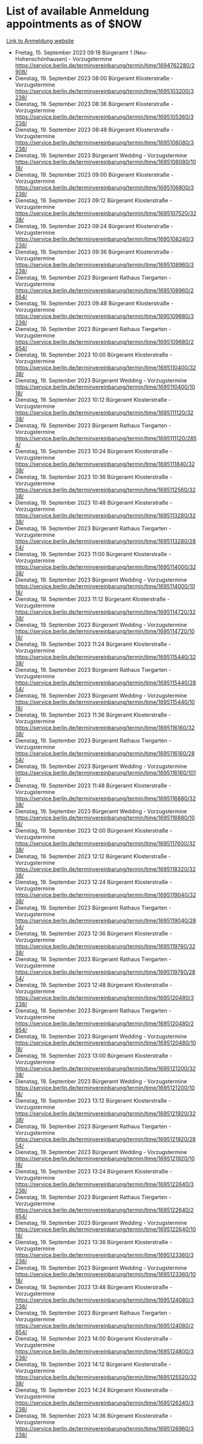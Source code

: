 # List of available Anmeldung appointments as of $NOW
[Link to Anmeldung website](https://service.berlin.de/terminvereinbarung/termin/tag.php?termin=1&anliegen[]=120686&dienstleisterlist=122210,122217,327316,122219,327312,122227,327314,122231,327346,122243,327348,122254,122252,329742,122260,329745,122262,329748,122271,327278,122273,327274,122277,327276,330436,122280,327294,122282,327290,122284,327292,122291,327270,122285,327266,122286,327264,122296,327268,150230,329760,122297,327286,122294,327284,122312,329763,122314,329775,122304,327330,122311,327334,122309,327332,317869,122281,327352,122279,329772,122283,122276,327324,122274,327326,122267,329766,122246,327318,122251,327320,122257,327322,122208,327298,122226,327300&herkunft=http%3A%2F%2Fservice.berlin.de%2Fdienstleistung%2F120686%2F)
- Freitag, 15. September 2023 09:18 Bürgeramt 1 (Neu- Hohenschönhausen) - Vorzugstermine https://service.berlin.de/terminvereinbarung/termin/time/1694762280/2908/
- Dienstag, 19. September 2023 08:00 Bürgeramt Klosterstraße - Vorzugstermine https://service.berlin.de/terminvereinbarung/termin/time/1695103200/3238/
- Dienstag, 19. September 2023 08:36 Bürgeramt Klosterstraße - Vorzugstermine https://service.berlin.de/terminvereinbarung/termin/time/1695105360/3238/
- Dienstag, 19. September 2023 08:48 Bürgeramt Klosterstraße - Vorzugstermine https://service.berlin.de/terminvereinbarung/termin/time/1695106080/3238/
- Dienstag, 19. September 2023  Bürgeramt Wedding - Vorzugstermine https://service.berlin.de/terminvereinbarung/termin/time/1695106080/1018/
- Dienstag, 19. September 2023 09:00 Bürgeramt Klosterstraße - Vorzugstermine https://service.berlin.de/terminvereinbarung/termin/time/1695106800/3238/
- Dienstag, 19. September 2023 09:12 Bürgeramt Klosterstraße - Vorzugstermine https://service.berlin.de/terminvereinbarung/termin/time/1695107520/3238/
- Dienstag, 19. September 2023 09:24 Bürgeramt Klosterstraße - Vorzugstermine https://service.berlin.de/terminvereinbarung/termin/time/1695108240/3238/
- Dienstag, 19. September 2023 09:36 Bürgeramt Klosterstraße - Vorzugstermine https://service.berlin.de/terminvereinbarung/termin/time/1695108960/3238/
- Dienstag, 19. September 2023  Bürgeramt Rathaus Tiergarten - Vorzugstermine https://service.berlin.de/terminvereinbarung/termin/time/1695108960/2854/
- Dienstag, 19. September 2023 09:48 Bürgeramt Klosterstraße - Vorzugstermine https://service.berlin.de/terminvereinbarung/termin/time/1695109680/3238/
- Dienstag, 19. September 2023  Bürgeramt Rathaus Tiergarten - Vorzugstermine https://service.berlin.de/terminvereinbarung/termin/time/1695109680/2854/
- Dienstag, 19. September 2023 10:00 Bürgeramt Klosterstraße - Vorzugstermine https://service.berlin.de/terminvereinbarung/termin/time/1695110400/3238/
- Dienstag, 19. September 2023  Bürgeramt Wedding - Vorzugstermine https://service.berlin.de/terminvereinbarung/termin/time/1695110400/1018/
- Dienstag, 19. September 2023 10:12 Bürgeramt Klosterstraße - Vorzugstermine https://service.berlin.de/terminvereinbarung/termin/time/1695111120/3238/
- Dienstag, 19. September 2023  Bürgeramt Rathaus Tiergarten - Vorzugstermine https://service.berlin.de/terminvereinbarung/termin/time/1695111120/2854/
- Dienstag, 19. September 2023 10:24 Bürgeramt Klosterstraße - Vorzugstermine https://service.berlin.de/terminvereinbarung/termin/time/1695111840/3238/
- Dienstag, 19. September 2023 10:36 Bürgeramt Klosterstraße - Vorzugstermine https://service.berlin.de/terminvereinbarung/termin/time/1695112560/3238/
- Dienstag, 19. September 2023 10:48 Bürgeramt Klosterstraße - Vorzugstermine https://service.berlin.de/terminvereinbarung/termin/time/1695113280/3238/
- Dienstag, 19. September 2023  Bürgeramt Rathaus Tiergarten - Vorzugstermine https://service.berlin.de/terminvereinbarung/termin/time/1695113280/2854/
- Dienstag, 19. September 2023 11:00 Bürgeramt Klosterstraße - Vorzugstermine https://service.berlin.de/terminvereinbarung/termin/time/1695114000/3238/
- Dienstag, 19. September 2023  Bürgeramt Wedding - Vorzugstermine https://service.berlin.de/terminvereinbarung/termin/time/1695114000/1018/
- Dienstag, 19. September 2023 11:12 Bürgeramt Klosterstraße - Vorzugstermine https://service.berlin.de/terminvereinbarung/termin/time/1695114720/3238/
- Dienstag, 19. September 2023  Bürgeramt Wedding - Vorzugstermine https://service.berlin.de/terminvereinbarung/termin/time/1695114720/1018/
- Dienstag, 19. September 2023 11:24 Bürgeramt Klosterstraße - Vorzugstermine https://service.berlin.de/terminvereinbarung/termin/time/1695115440/3238/
- Dienstag, 19. September 2023  Bürgeramt Rathaus Tiergarten - Vorzugstermine https://service.berlin.de/terminvereinbarung/termin/time/1695115440/2854/
- Dienstag, 19. September 2023  Bürgeramt Wedding - Vorzugstermine https://service.berlin.de/terminvereinbarung/termin/time/1695115440/1018/
- Dienstag, 19. September 2023 11:36 Bürgeramt Klosterstraße - Vorzugstermine https://service.berlin.de/terminvereinbarung/termin/time/1695116160/3238/
- Dienstag, 19. September 2023  Bürgeramt Rathaus Tiergarten - Vorzugstermine https://service.berlin.de/terminvereinbarung/termin/time/1695116160/2854/
- Dienstag, 19. September 2023  Bürgeramt Wedding - Vorzugstermine https://service.berlin.de/terminvereinbarung/termin/time/1695116160/1018/
- Dienstag, 19. September 2023 11:48 Bürgeramt Klosterstraße - Vorzugstermine https://service.berlin.de/terminvereinbarung/termin/time/1695116880/3238/
- Dienstag, 19. September 2023  Bürgeramt Wedding - Vorzugstermine https://service.berlin.de/terminvereinbarung/termin/time/1695116880/1018/
- Dienstag, 19. September 2023 12:00 Bürgeramt Klosterstraße - Vorzugstermine https://service.berlin.de/terminvereinbarung/termin/time/1695117600/3238/
- Dienstag, 19. September 2023 12:12 Bürgeramt Klosterstraße - Vorzugstermine https://service.berlin.de/terminvereinbarung/termin/time/1695118320/3238/
- Dienstag, 19. September 2023 12:24 Bürgeramt Klosterstraße - Vorzugstermine https://service.berlin.de/terminvereinbarung/termin/time/1695119040/3238/
- Dienstag, 19. September 2023  Bürgeramt Rathaus Tiergarten - Vorzugstermine https://service.berlin.de/terminvereinbarung/termin/time/1695119040/2854/
- Dienstag, 19. September 2023 12:36 Bürgeramt Klosterstraße - Vorzugstermine https://service.berlin.de/terminvereinbarung/termin/time/1695119760/3238/
- Dienstag, 19. September 2023  Bürgeramt Rathaus Tiergarten - Vorzugstermine https://service.berlin.de/terminvereinbarung/termin/time/1695119760/2854/
- Dienstag, 19. September 2023 12:48 Bürgeramt Klosterstraße - Vorzugstermine https://service.berlin.de/terminvereinbarung/termin/time/1695120480/3238/
- Dienstag, 19. September 2023  Bürgeramt Rathaus Tiergarten - Vorzugstermine https://service.berlin.de/terminvereinbarung/termin/time/1695120480/2854/
- Dienstag, 19. September 2023  Bürgeramt Wedding - Vorzugstermine https://service.berlin.de/terminvereinbarung/termin/time/1695120480/1018/
- Dienstag, 19. September 2023 13:00 Bürgeramt Klosterstraße - Vorzugstermine https://service.berlin.de/terminvereinbarung/termin/time/1695121200/3238/
- Dienstag, 19. September 2023  Bürgeramt Wedding - Vorzugstermine https://service.berlin.de/terminvereinbarung/termin/time/1695121200/1018/
- Dienstag, 19. September 2023 13:12 Bürgeramt Klosterstraße - Vorzugstermine https://service.berlin.de/terminvereinbarung/termin/time/1695121920/3238/
- Dienstag, 19. September 2023  Bürgeramt Rathaus Tiergarten - Vorzugstermine https://service.berlin.de/terminvereinbarung/termin/time/1695121920/2854/
- Dienstag, 19. September 2023  Bürgeramt Wedding - Vorzugstermine https://service.berlin.de/terminvereinbarung/termin/time/1695121920/1018/
- Dienstag, 19. September 2023 13:24 Bürgeramt Klosterstraße - Vorzugstermine https://service.berlin.de/terminvereinbarung/termin/time/1695122640/3238/
- Dienstag, 19. September 2023  Bürgeramt Rathaus Tiergarten - Vorzugstermine https://service.berlin.de/terminvereinbarung/termin/time/1695122640/2854/
- Dienstag, 19. September 2023  Bürgeramt Wedding - Vorzugstermine https://service.berlin.de/terminvereinbarung/termin/time/1695122640/1018/
- Dienstag, 19. September 2023 13:36 Bürgeramt Klosterstraße - Vorzugstermine https://service.berlin.de/terminvereinbarung/termin/time/1695123360/3238/
- Dienstag, 19. September 2023  Bürgeramt Wedding - Vorzugstermine https://service.berlin.de/terminvereinbarung/termin/time/1695123360/1018/
- Dienstag, 19. September 2023 13:48 Bürgeramt Klosterstraße - Vorzugstermine https://service.berlin.de/terminvereinbarung/termin/time/1695124080/3238/
- Dienstag, 19. September 2023  Bürgeramt Rathaus Tiergarten - Vorzugstermine https://service.berlin.de/terminvereinbarung/termin/time/1695124080/2854/
- Dienstag, 19. September 2023 14:00 Bürgeramt Klosterstraße - Vorzugstermine https://service.berlin.de/terminvereinbarung/termin/time/1695124800/3238/
- Dienstag, 19. September 2023 14:12 Bürgeramt Klosterstraße - Vorzugstermine https://service.berlin.de/terminvereinbarung/termin/time/1695125520/3238/
- Dienstag, 19. September 2023 14:24 Bürgeramt Klosterstraße - Vorzugstermine https://service.berlin.de/terminvereinbarung/termin/time/1695126240/3238/
- Dienstag, 19. September 2023 14:36 Bürgeramt Klosterstraße - Vorzugstermine https://service.berlin.de/terminvereinbarung/termin/time/1695126960/3238/
